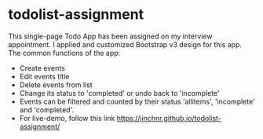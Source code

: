 # todolist-assignment

This single-page Todo App has been assigned on my interview appointment.
I applied and customized Bootstrap v3 design for this app.
The common functions of the app:
 - Create events
 - Edit events title
 - Delete events from list
 - Change its status to 'completed' or undo back to 'incomplete'
 - Events can be filtered and counted by their status 'allitems', 'incomplete' and 'completed'.
- For live-demo, follow this link https://jinchnr.github.io/todolist-assignment/
